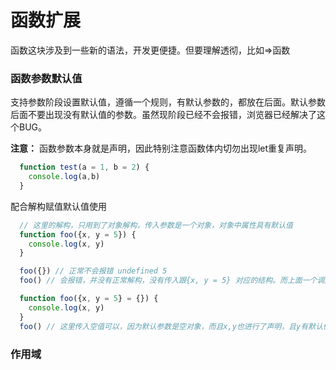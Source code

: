 # 函数扩展
函数这块涉及到一些新的语法，开发更便捷。但要理解透彻，比如=>函数

### 函数参数默认值
支持参数阶段设置默认值，遵循一个规则，有默认参数的，都放在后面。默认参数后面不要出现没有默认值的参数。虽然现阶段已经不会报错，浏览器已经解决了这个BUG。

**注意：** 函数参数本身就是声明，因此特别注意函数体内切勿出现let重复声明。
```js
  function test(a = 1, b = 2) {
    console.log(a,b)
  }
```

配合解构赋值默认值使用
```js
  // 这里的解构，只用到了对象解构，传入参数是一个对象，对象中属性具有默认值
  function foo({x, y = 5}) {
    console.log(x, y)
  }

  foo({}) // 正常不会报错 undefined 5
  foo() // 会报错，并没有正常解构，没有传入跟{x, y = 5} 对应的结构。而上面一个调用传入
```

```js
  function foo({x, y = 5} = {}) {
    console.log(x, y)
  }
  foo() // 这里传入空值可以，因为默认参数是空对象，而且x,y也进行了声明，且y有默认值。对比上面的函数，同时用到了对象解构和对象默认值。
```

### 作用域
